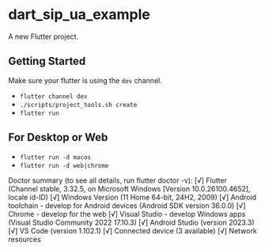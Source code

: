 # dart_sip_ua_example

A new Flutter project.

## Getting Started

Make sure your flutter is using the `dev` channel.

- `flutter channel dev`
- `./scripts/project_tools.sh create`
- `flutter run`

## For Desktop or Web
- `flutter run -d macos`
- `flutter run -d web|chrome`


Doctor summary (to see all details, run flutter doctor -v):
[√] Flutter (Channel stable, 3.32.5, on Microsoft Windows [Version 10.0.26100.4652], locale id-ID)
[√] Windows Version (11 Home 64-bit, 24H2, 2009)
[√] Android toolchain - develop for Android devices (Android SDK version 36.0.0)
[√] Chrome - develop for the web
[√] Visual Studio - develop Windows apps (Visual Studio Community 2022 17.10.3)
[√] Android Studio (version 2023.3)
[√] VS Code (version 1.102.1)
[√] Connected device (3 available)
[√] Network resources
